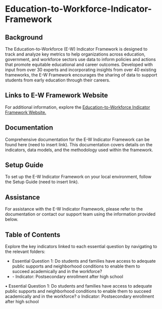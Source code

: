 # Education-to-Workforce-Indicator-Framework
## Background 
The Education-to-Workforce (E-W) Indicator Framework is designed to track and analyze key metrics to help organizations across education, government, and workforce sectors use data to inform policies and actions that promote equitable educational and career outcomes. Developed with input from over 30 experts and incorporating insights from over 40 existing frameworks, the E-W Framework encourages the sharing of data to support students from early education through their careers.
## Links to E-W Framework Website
For additional information, explore the <a href="https://educationtoworkforce.org/">Education-to-Workforce Indicator Framework Website.</a>
## Documentation
Comprehensive documentation for the E-W Indicator Framework can be found here (need to insert link). This documentation covers details on the indicators, data models, and the methodology used within the framework.
## Setup Guide
To set up the E-W Indicator Framework on your local environment, follow the Setup Guide (need to insert link).
## Assistance
For assistance with the E-W Indicator Framework, please refer to the documentation or contact our support team using the information provided below.
## Table of Contents
Explore the key indicators linked to each essential question by navigating to the relevant folders:
<ul>
  <li>Essential Question 1: Do students and families have access to adequate public supports and neighborhood conditions to enable them to succeed academically and in the workforce?
  <li>- Indicator: Postsecondary enrollment after high school
</ul>
•	Essential Question 1: Do students and families have access to adequate public supports and neighborhood conditions to enable them to succeed academically and in the workforce?
o	Indicator: Postsecondary enrollment after high school
